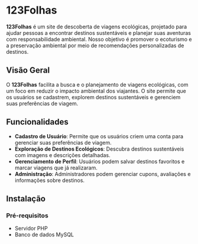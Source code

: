# 123Folhas

**123Folhas** é um site de descoberta de viagens ecológicas, projetado para ajudar pessoas a encontrar destinos sustentáveis e planejar suas aventuras com responsabilidade ambiental. Nosso objetivo é promover o ecoturismo e a preservação ambiental por meio de recomendações personalizadas de destinos.

## Visão Geral

O **123Folhas** facilita a busca e o planejamento de viagens ecológicas, com um foco em reduzir o impacto ambiental dos viajantes. O site permite que os usuários se cadastrem, explorem destinos sustentáveis e gerenciem suas preferências de viagem.

## Funcionalidades

- **Cadastro de Usuário**: Permite que os usuários criem uma conta para gerenciar suas preferências de viagem.
- **Exploração de Destinos Ecológicos**: Descubra destinos sustentáveis com imagens e descrições detalhadas.
- **Gerenciamento de Perfil**: Usuários podem salvar destinos favoritos e marcar viagens que já realizaram.
- **Administração**: Administradores podem gerenciar cupons, avaliações e informações sobre destinos.

## Instalação

### Pré-requisitos

- Servidor PHP
- Banco de dados MySQL
